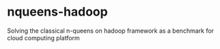 nqueens-hadoop
==============

Solving the classical n-queens on hadoop framework as a benchmark for cloud computing platform
